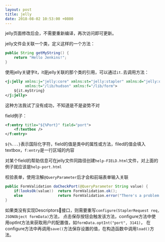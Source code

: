 ```yaml
---
layout: post
title: jelly
date: 2018-08-02 10:53:00 +0800
---
```


jelly页面修改后会，不需要重新编译，再次访问即可更新。

jelly文件会关联一个类，定义这样的一个方法：
```java
public String getMyString() {
    return "Hello Jenkins!";
}
```

使用jelly关键字it，it是jelly关联的那个类的引用，可以通过`it.`去调用方法：
```xml
<j:jelly xmlns:j="jelly:core" xmlns:st="jelly:stapler" xmlns:d="jelly:define" xmlns:l="/lib/layout"
         xmlns:t="/lib/hudson" xmlns:f="/lib/form">
    ${it.myString}
</j:jelly>
```
这种方法我试了没有成功，不知道是不是姿势不对

field例子：
```xml
<f:entry title="${%Port}" field="port">
    <f:textbox />
</f:entry>
```
`${%...}`表示国际化字符，field的值是类中的属性或方法，filed的值会填入textbox，`f:entry`是一行区域的内容

对某个field的帮助信息可在jelly文件同路径创建`help-FIELD.html`文件，对上面的例子就应该是`help-port.html`

校验表单，使用注解`@QueryParameter`后才会和前端表单输入关联
```java
public FormValidation doCheckPort(@QueryParameter String value) {
    if(looksOk(value))  return FormValidation.ok();
    else                return FormValidation.error("There's a problem here");
}
```

如果类没有实现Descriptors接口，则需要重写`configure(StaplerRequest req, JSONObject formData)`方法，
点击保存按钮会触发该方法，configure方法中使用optInt方法来获取用户的配置值，如`formData.optInt("port", 3141)`，
在configure方法中再调用`save()`方法保存设置的值，在构造函数中调用`load()`方法。